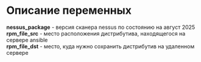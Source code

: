 # Описание переменных 
**nessus_package** - версия сканера nessus по состоянию на август 2025  
**rpm_file_src** - место расположения дистрибутива, находящегося на сервере ansible  
**rpm_file_dst** - место, куда нужно сохранить дистрибутив на удаленном сервере
